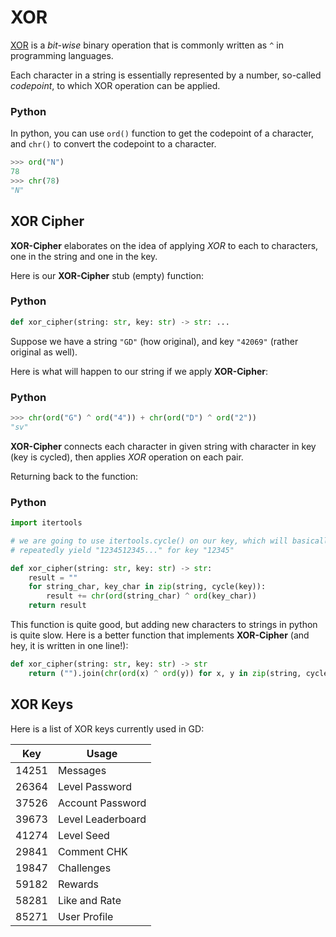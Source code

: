 # XOR

[XOR](https://en.wikipedia.org/wiki/Bitwise_operation#XOR) is a *bit-wise* binary operation that is commonly written as `^` in programming languages.

Each character in a string is essentially represented by a number,
so-called *codepoint*, to which XOR operation can be applied.

<!-- tabs:start -->

### **Python**

In python, you can use `ord()` function to get the codepoint of a character,
and `chr()` to convert the codepoint to a character.

```py
>>> ord("N")
78
>>> chr(78)
"N"
```

<!-- tabs:end -->

## XOR Cipher

**XOR-Cipher** elaborates on the idea of applying *XOR* to each to characters,
one in the string and one in the key.

Here is our **XOR-Cipher** stub (empty) function:

<!-- tabs:start -->

### **Python**

```py
def xor_cipher(string: str, key: str) -> str: ...
```

<!-- tabs:end -->

Suppose we have a string `"GD"` (how original), and key `"42069"` (rather original as well).

Here is what will happen to our string if we apply **XOR-Cipher**:

<!-- tabs:start -->

### **Python**

```py
>>> chr(ord("G") ^ ord("4")) + chr(ord("D") ^ ord("2"))
"sv"
```

<!-- tabs:end -->

**XOR-Cipher** connects each character in given string with character in key (key is cycled), then applies *XOR* operation on each pair.

Returning back to the function:

<!-- tabs:start -->

### **Python**

```py
import itertools

# we are going to use itertools.cycle() on our key, which will basically
# repeatedly yield "1234512345..." for key "12345"

def xor_cipher(string: str, key: str) -> str:
    result = ""
    for string_char, key_char in zip(string, cycle(key)):
        result += chr(ord(string_char) ^ ord(key_char))
    return result
```

This function is quite good, but adding new characters to strings in python is quite slow.
Here is a better function that implements **XOR-Cipher** (and hey, it is written in one line!):

```py
def xor_cipher(string: str, key: str) -> str
    return ("").join(chr(ord(x) ^ ord(y)) for x, y in zip(string, cycle(key)))
```

<!-- tabs:end -->

## XOR Keys

Here is a list of XOR keys currently used in GD:

| Key   | Usage             |
|-------|-------------------|
| 14251 | Messages          |
| 26364 | Level Password    |
| 37526 | Account Password  |
| 39673 | Level Leaderboard |
| 41274 | Level Seed        |
| 29841 | Comment CHK       |
| 19847 | Challenges        |
| 59182 | Rewards           |
| 58281 | Like and Rate     |
| 85271 | User Profile      |
